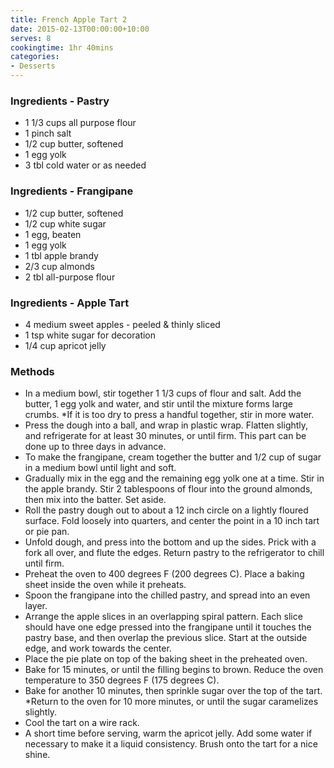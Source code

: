 ```yaml
---
title: French Apple Tart 2
date: 2015-02-13T00:00:00+10:00
serves: 8
cookingtime: 1hr 40mins
categories:
- Desserts
---
```











### Ingredients - Pastry

* 1 1/3 cups all purpose flour
* 1 pinch salt
* 1/2 cup butter, softened
* 1 egg yolk
* 3 tbl cold water or as needed

### Ingredients - Frangipane

* 1/2 cup butter, softened
* 1/2 cup white sugar
* 1 egg, beaten
* 1 egg yolk
* 1 tbl apple brandy
* 2/3 cup almonds
* 2 tbl all-purpose flour

### Ingredients - Apple Tart

* 4 medium sweet apples - peeled & thinly sliced
* 1 tsp white sugar for decoration
* 1/4 cup apricot jelly

### Methods

* In a medium bowl, stir together 1 1/3 cups of flour and salt. Add the butter, 1 egg yolk and water, and stir until the mixture forms large crumbs. *If it is too dry to press a handful together, stir in more water. 
* Press the dough into a ball, and wrap in plastic wrap. Flatten slightly, and refrigerate for at least 30 minutes, or until firm. This part can be done up to three days in advance.
* To make the frangipane, cream together the butter and 1/2 cup of sugar in a medium bowl until light and soft. 
* Gradually mix in the egg and the remaining egg yolk one at a time. Stir in the apple brandy. Stir 2 tablespoons of flour into the ground almonds, then mix into the batter. Set aside.
* Roll the pastry dough out to about a 12 inch circle on a lightly floured surface. Fold loosely into quarters, and center the point in a 10 inch tart or pie pan. 
* Unfold dough, and press into the bottom and up the sides. Prick with a fork all over, and flute the edges. Return pastry to the refrigerator to chill until firm.
* Preheat the oven to 400 degrees F (200 degrees C). Place a baking sheet inside the oven while it preheats.
* Spoon the frangipane into the chilled pastry, and spread into an even layer. 
* Arrange the apple slices in an overlapping spiral pattern. Each slice should have one edge pressed into the frangipane until it touches the pastry base, and then overlap the previous slice. Start at the outside edge, and work towards the center.
* Place the pie plate on top of the baking sheet in the preheated oven. 
* Bake for 15 minutes, or until the filling begins to brown. Reduce the oven temperature to 350 degrees F (175 degrees C). 
* Bake for another 10 minutes, then sprinkle sugar over the top of the tart. *Return to the oven for 10 more minutes, or until the sugar caramelizes slightly.
* Cool the tart on a wire rack. 
* A short time before serving, warm the apricot jelly. Add some water if necessary to make it a liquid consistency. Brush onto the tart for a nice shine.
